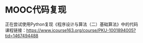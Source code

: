 # MOOC代码复现
正在尝试使用Python复现《程序设计与算法（二）基础算法》中的代码<br/>
课程链接：https://www.icourse163.org/course/PKU-1001894005?tid=1467494488
